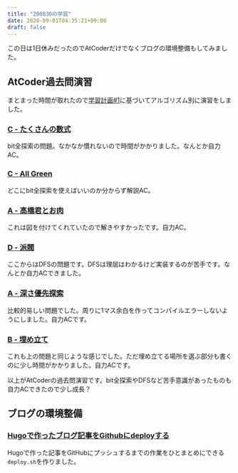 ```yaml
---
title: "200830の学習"
date: 2020-09-01T04:35:21+09:00
draft: false
---
```

この日は1日休みだったのでAtCoderだけでなくブログの環境整備もしてみました。

## AtCoder過去問演習
まとまった時間が取れたので[学習計画#1](https://ebisenttt.github.io/blog/article/studyplan1/)に基づいてアルゴリズム別に演習をしました。

### [C - たくさんの数式](https://atcoder.jp/contests/arc061/tasks/arc061_a)

bit全探索の問題。なかなか慣れないので時間がかかりました。なんとか自力AC。

### [C - All Green](https://atcoder.jp/contests/abc104/tasks/abc104_c)

どこにbit全探索を使えばいいのか分からず解説AC。

### [A - 高橋君とお肉](https://atcoder.jp/contests/arc029/tasks/arc029_1)

これは図を付けてくれていたので解きやすかったです。自力AC。

### [D - 派閥](https://atcoder.jp/contests/abc002/tasks/abc002_4)

ここからはDFSの問題です。DFSは理屈はわかるけど実装するのが苦手です。なんとか自力ACできました。

### [A - 深さ優先探索](https://atcoder.jp/contests/atc001/tasks/dfs_a)

比較的易しい問題でした。周りに1マス余白を作ってコンパイルエラーしないようにしました。自力ACです。

### [B - 埋め立て](https://atcoder.jp/contests/arc031/tasks/arc031_2)

これも上の問題と同じような感じでした。ただ埋め立てる場所を選ぶ部分も書くのに少し時間がかかりました。自力ACです。

以上がAtCoderの過去問演習です。bit全探索やDFSなど苦手意識があったものも自力ACできたので少し成長？

## ブログの環境整備

### [Hugoで作ったブログ記事をGithubにdeployする](https://ebisenttt.github.io/blog/article/hugo-tips/)

Hugoで作った記事をGitHubにプッシュするまでの作業をひとまとめにできる`deploy.sh`を作りました。
